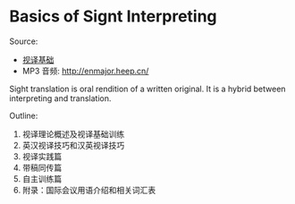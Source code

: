 # Basics of Signt Interpreting

Source:

  * [视译基础](https://zh.b-ok.cc/book/21329947/d2ee1b)
  * MP3 音频: http://enmajor.heep.cn/

Sight translation is oral rendition of a written original. It is a hybrid between interpreting and translation.

Outline:

  1. 视译理论概述及视译基础训练
  2. 英汉视译技巧和汉英视译技巧
  3. 视译实践篇
  4. 带稿同传篇
  5. 自主训练篇
  6. 附录：国际会议用语介绍和相关词汇表

